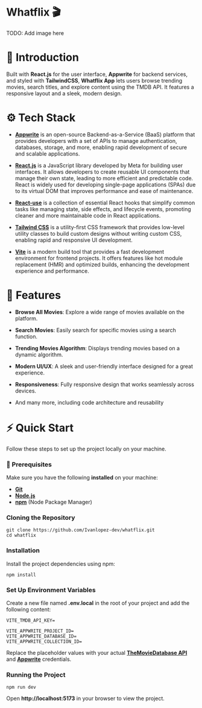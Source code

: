 # Whatflix 🎬
TODO: Add image here

# 🤖 Introduction

Built with **React.js** for the user interface, **Appwrite** for backend services, and styled with **TailwindCSS**, **Whatflix App** lets users browse trending movies, search titles, and explore content using the TMDB API. It features a responsive layout and a sleek, modern design.


# ⚙️ Tech Stack

- [**Appwrite**](https://cloud.appwrite.io/) is an open-source Backend-as-a-Service (BaaS) platform that provides developers with a set of APIs to manage authentication, databases, storage, and more, enabling rapid development of secure and scalable applications.

- [**React.js**](https://react.dev) is a JavaScript library developed by Meta for building user interfaces. It allows developers to create reusable UI components that manage their own state, leading to more efficient and predictable code. React is widely used for developing single-page applications (SPAs) due to its virtual DOM that improves performance and ease of maintenance.

- [**React-use**](https://github.com/streamich/react-use) is a collection of essential React hooks that simplify common tasks like managing state, side effects, and lifecycle events, promoting cleaner and more maintainable code in React applications.

- [**Tailwind CSS**](https://tailwindcss.com/) is a utility-first CSS framework that provides low-level utility classes to build custom designs without writing custom CSS, enabling rapid and responsive UI development.

- [**Vite**](https://vite.dev/) is a modern build tool that provides a fast development environment for frontend projects. It offers features like hot module replacement (HMR) and optimized builds, enhancing the development experience and performance.


# 🔋 Features

* **Browse All Movies**: Explore a wide range of movies available on the platform.

* **Search Movies**: Easily search for specific movies using a search function.

* **Trending Movies Algorithm**: Displays trending movies based on a dynamic algorithm.

* **Modern UI/UX**: A sleek and user-friendly interface designed for a great experience.

* **Responsiveness**: Fully responsive design that works seamlessly across devices.

* And many more, including code architecture and reusability


# ⚡ Quick Start
Follow these steps to set up the project locally on your machine.

### 👀 Prerequisites

Make sure you have the following **installed** on your machine:

+ [**Git**](https://git-scm.com/)
+ [**Node.js**](https://nodejs.org/)
+ [**npm**](https://www.npmjs.com/) (Node Package Manager)


### Cloning the Repository
```
git clone https://github.com/Ivanlopez-dev/whatflix.git
cd whatflix
```

### Installation
Install the project dependencies using npm:

```
npm install
```

### Set Up Environment Variables

Create a new file named **.env.local** in the root of your project and add the following content:

```
VITE_TMDB_API_KEY=

VITE_APPWRITE_PROJECT_ID=
VITE_APPWRITE_DATABASE_ID=
VITE_APPWRITE_COLLECTION_ID=
```

Replace the placeholder values with your actual [**TheMovieDatabase API**](https://developer.themoviedb.org/reference/intro/getting-started) and [**Appwrite**](https://cloud.appwrite.io/console/) credentials.

### Running the Project

```
npm run dev
```

Open **http://localhost:5173** in your browser to view the project.


